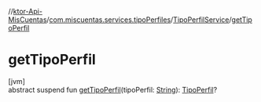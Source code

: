 //[ktor-Api-MisCuentas](../../../index.md)/[com.miscuentas.services.tipoPerfiles](../index.md)/[TipoPerfilService](index.md)/[getTipoPerfil](get-tipo-perfil.md)

# getTipoPerfil

[jvm]\
abstract suspend fun [getTipoPerfil](get-tipo-perfil.md)(tipoPerfil: [String](https://kotlinlang.org/api/latest/jvm/stdlib/kotlin/-string/index.html)): [TipoPerfil](../../com.miscuentas.models/-tipo-perfil/index.md)?
